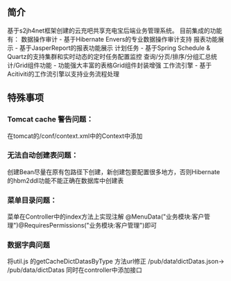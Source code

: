 ## 简介
基于s2jh4net框架创建的云充吧共享充电宝后端业务管理系统。
目前集成的功能有：
    数据操作审计 - 基于Hibernate Envers的专业数据操作审计支持
    报表功能展示 - 基于JasperReport的报表功能展示
    计划任务 - 基于Spring Schedule & Quartz的支持集群和实时动态的定时任务配置监控
    查询/分页/排序/分组汇总统计/Grid组件功能 - 功能强大丰富的表格Grid组件封装增强
    工作流引擎 - 基于Acitiviti的工作流引擎以支持业务流程处理
    
## 特殊事项
### Tomcat cache 警告问题：
在tomcat的/conf/context.xml中的Context中添加<Resources cachingAllowed="true" cacheMaxSize="102400"/>
### 无法自动创建表问题：
创建Bean尽量在原有包路径下创建，新创建包要配置很多地方，否则Hibernate的hbm2ddl功能不能正确在数据库中创建表
### 菜单目录问题：
菜单在Controller中的index方法上实现注解 @MenuData("业务模块:客户管理")@RequiresPermissions("业务模块:客户管理")即可
### 数据字典问题
将util.js 的getCacheDictDatasByType 方法url修正 /pub/data!dictDatas.json-> /pub/data/dictDatas
同时在controller中添加接口